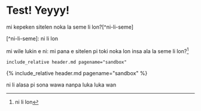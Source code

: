 # Test! Yeyyy!

<span class="spp">mi kepeken sitelen noka la seme li lon?[^ni-li-seme]</span>

<span class="spp">[^ni-li-seme]: ni li lon</span>

<span class="spp">mi wile lukin e ni: mi pana e sitelen pi toki noka lon insa ala la seme li lon?</span>[^2]

[^2]: <span class="spp">ni li lon</span>


`include_relative header.md pagename="sandbox"`

{% include_relative header.md pagename="sandbox" %}


<span class="spp">ni li alasa pi sona wawa nanpa luka luka wan</span>
